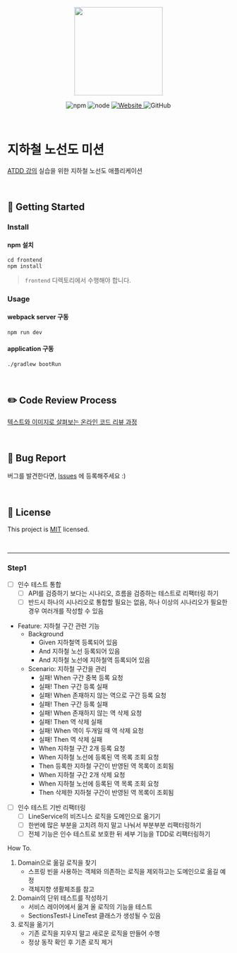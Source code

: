 <p align="center">
    <img width="200px;" src="https://raw.githubusercontent.com/woowacourse/atdd-subway-admin-frontend/master/images/main_logo.png"/>
</p>
<p align="center">
  <img alt="npm" src="https://img.shields.io/badge/npm-%3E%3D%205.5.0-blue">
  <img alt="node" src="https://img.shields.io/badge/node-%3E%3D%209.3.0-blue">
  <a href="https://edu.nextstep.camp/c/R89PYi5H" alt="nextstep atdd">
    <img alt="Website" src="https://img.shields.io/website?url=https%3A%2F%2Fedu.nextstep.camp%2Fc%2FR89PYi5H">
  </a>
  <img alt="GitHub" src="https://img.shields.io/github/license/next-step/atdd-subway-service">
</p>

<br>

# 지하철 노선도 미션
[ATDD 강의](https://edu.nextstep.camp/c/R89PYi5H) 실습을 위한 지하철 노선도 애플리케이션

<br>

## 🚀 Getting Started

### Install
#### npm 설치
```
cd frontend
npm install
```
> `frontend` 디렉토리에서 수행해야 합니다.

### Usage
#### webpack server 구동
```
npm run dev
```
#### application 구동
```
./gradlew bootRun
```
<br>

## ✏️ Code Review Process
[텍스트와 이미지로 살펴보는 온라인 코드 리뷰 과정](https://github.com/next-step/nextstep-docs/tree/master/codereview)

<br>

## 🐞 Bug Report

버그를 발견한다면, [Issues](https://github.com/next-step/atdd-subway-service/issues) 에 등록해주세요 :)

<br>

## 📝 License

This project is [MIT](https://github.com/next-step/atdd-subway-service/blob/master/LICENSE.md) licensed.

<br>

---

### Step1
- [ ] 인수 테스트 통합
  - [ ] API를 검증하기 보다는 시나리오, 흐름을 검증하는 테스트로 리팩터링 하기
  - [ ] 반드시 하나의 시나리오로 통합할 필요는 없음, 하나 이상의 시나리오가 필요한 경우 여러개를 작성할 수 있음

- Feature: 지하철 구간 관련 기능
  - Background 
    - Given 지하철역 등록되어 있음
    - And 지하철 노선 등록되어 있음
    - And 지하철 노선에 지하철역 등록되어 있음
  - Scenario: 지하철 구간을 관리
    - 실패! When 구간 중복 등록 요청
    - 실패! Then 구간 등록 실패
    - 실패! When 존재하지 않는 역으로 구간 등록 요청
    - 실패! Then 구간 등록 실패
    - 실패! When 존재하지 않는 역 삭제 요청
    - 실패! Then 역 삭제 실패
    - 실패! When 역이 두개일 때 역 삭제 요청
    - 실패! Then 역 삭제 실패
    - When 지하철 구간 2개 등록 요청
    - When 지하철 노선에 등록된 역 목록 조회 요청
    - Then 등록한 지하철 구간이 반영된 역 목록이 조회됨
    - When 지하철 구간 2개 삭제 요청
    - When 지하철 노선에 등록된 역 목록 조회 요청
    - Then 삭제한 지하철 구간이 반영된 역 목록이 조회됨

- [ ] 인수 테스트 기반 리팩터링
  - [ ] LineService의 비즈니스 로직을 도메인으로 옮기기
  - [ ] 한번에 많은 부분을 고치려 하지 말고 나눠서 부분부분 리팩터링하기
  - [ ] 전체 기능은 인수 테스트로 보호한 뒤 세부 기능을 TDD로 리팩터링하기

How To.
1. Domain으로 옮길 로직을 찾기
   - 스프링 빈을 사용하는 객체와 의존하는 로직을 제외하고는 도메인으로 옮길 예정
   - 객체지향 생활체조를 참고
2. Domain의 단위 테스트를 작성하기
   - 서비스 레이어에서 옮겨 올 로직의 기능을 테스트
   - SectionsTest나 LineTest 클래스가 생성될 수 있음
3. 로직을 옮기기
   - 기존 로직을 지우지 말고 새로운 로직을 만들어 수행
   - 정상 동작 확인 후 기존 로직 제거
